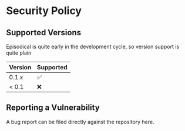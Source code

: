 # Security Policy

## Supported Versions

Episodical is quite early in the development cycle, so version support is quite plain

| Version | Supported          |
| ------- | ------------------ |
| 0.1.x   | :white_check_mark: |
| < 0.1   | :x:                |

## Reporting a Vulnerability

A bug report can be filed directly against the repository here.
